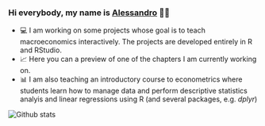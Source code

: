 ### Hi everybody, my name is [Alessandro](https://www.alessandrobramucci.com/) 👋😃

- 💻 I am working on some projects whose goal is to teach macroeconomics interactively. The projects are developed entirely in R and RStudio. 
- 📈 Here you can a preview of one of the chapters I am currently working on.
- 📊 I am also teaching an introductory course to econometrics where students learn how to manage data and perform descriptive statistics analyis and linear regressions using R (and several packages, e.g. *dplyr*)

![Github stats](https://github-readme-stats.vercel.app/api?username=Alessandro1984&theme=highcontrast&show_icons=true&count_private=true)
